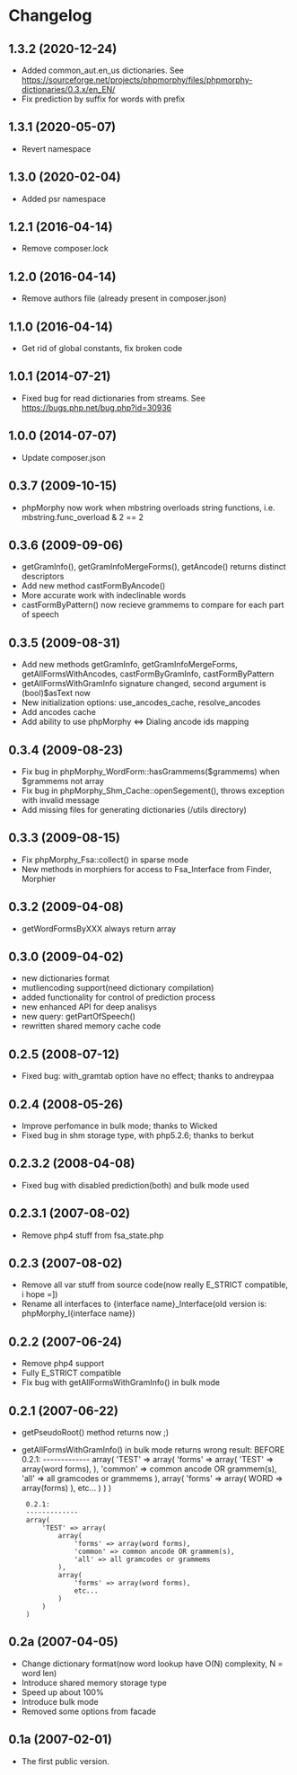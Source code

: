 Changelog
=========

## 1.3.2 (2020-12-24)
 * Added common_aut.en_us dictionaries. See https://sourceforge.net/projects/phpmorphy/files/phpmorphy-dictionaries/0.3.x/en_EN/
 * Fix prediction by suffix for words with prefix

## 1.3.1 (2020-05-07)
 * Revert namespace

## 1.3.0 (2020-02-04)
 * Added psr namespace
 
## 1.2.1 (2016-04-14)
 * Remove composer.lock

## 1.2.0 (2016-04-14)
 * Remove authors file (already present in composer.json)

## 1.1.0 (2016-04-14)
 * Get rid of global constants, fix broken code

## 1.0.1 (2014-07-21)
 * Fixed bug for read dictionaries from streams. See https://bugs.php.net/bug.php?id=30936

## 1.0.0 (2014-07-07)
 * Update composer.json
 
## 0.3.7 (2009-10-15)
 * phpMorphy now work when mbstring overloads string functions, i.e. mbstring.func_overload  & 2 == 2
 
## 0.3.6 (2009-09-06)
 * getGramInfo(), getGramInfoMergeForms(), getAncode() returns distinct descriptors
 * Add new method castFormByAncode()
 * More accurate work with indeclinable words
 * castFormByPattern() now recieve grammems to compare for each part of speech
 
## 0.3.5 (2009-08-31)
 * Add new methods getGramInfo, getGramInfoMergeForms, getAllFormsWithAncodes, castFormByGramInfo, castFormByPattern
 * getAllFormsWithGramInfo signature changed, second argument is (bool)$asText now
 * New initialization options: use_ancodes_cache, resolve_ancodes
 * Add ancodes cache
 * Add ability to use phpMorphy <=> Dialing ancode ids mapping
 
## 0.3.4 (2009-08-23)
 * Fix bug in phpMorphy_WordForm::hasGrammems($grammems) when $grammems not array
 * Fix bug in phpMorphy_Shm_Cache::openSegement(), throws exception with invalid  message
 * Add missing files for generating dictionaries (/utils directory)
 
## 0.3.3 (2009-08-15)
 * Fix phpMorphy_Fsa::collect() in sparse mode
 * New methods in morphiers for access to Fsa_Interface from Finder, Morphier
 
## 0.3.2 (2009-04-08)
 * getWordFormsByXXX always return array
 
## 0.3.0 (2009-04-02)
 * new dictionaries format
 * mutliencoding support(need dictionary compilation)
 * added functionality for control of prediction process
 * new enhanced API for deep analisys
 * new query: getPartOfSpeech()
 * rewritten shared memory cache code
 
## 0.2.5 (2008-07-12)
 * Fixed bug: with_gramtab option have no effect; thanks to andreypaa
 
## 0.2.4 (2008-05-26)
 * Improve perfomance in bulk mode; thanks to Wicked
 * Fixed bug in shm storage type, with php5.2.6; thanks to berkut

## 0.2.3.2 (2008-04-08)
 * Fixed bug with disabled prediction(both) and bulk mode used

## 0.2.3.1 (2007-08-02)
 * Remove php4 stuff from fsa_state.php

## 0.2.3 (2007-08-02)
 * Remove all var stuff from source code(now really E_STRICT compatible, i hope =])
 * Rename all interfaces to {interface name}_Interface(old version is: phpMorphy_I{interface name})

## 0.2.2 (2007-06-24)
 * Remove php4 support
 * Fully E_STRICT compatible
 * Fix bug with getAllFormsWithGramInfo() in bulk mode

## 0.2.1 (2007-06-22)
 * getPseudoRoot() method returns now ;)
 * getAllFormsWithGramInfo() in bulk mode returns wrong result:
        BEFORE 0.2.1:
        -------------
        array(
            'TEST' => array(
                    'forms' => array(
                        'TEST' => array(word forms),
                    ),
                    'common' => common ancode OR grammem(s),
                    'all' => all gramcodes or grammems
                ),
                array(
                    'forms' => array(
                        WORD => array(forms)
                    ),
                    etc...
                )
            )
        )

        0.2.1:
        -------------
        array(
            'TEST' => array(
                array(
                    'forms' => array(word forms),
                    'common' => common ancode OR grammem(s),
                    'all' => all gramcodes or grammems
                ),
                array(
                    'forms' => array(word forms),
                    etc...
                )
            )
        )

## 0.2a (2007-04-05)
 * Change dictionary format(now word lookup have O(N) complexity, N = word len)
 * Introduce shared memory storage type
 * Speed up about 100%
 * Introduce bulk mode
 * Removed some options from facade

## 0.1a (2007-02-01)
 * The first public version.
